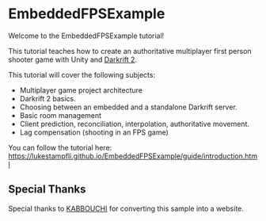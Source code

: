 # EmbeddedFPSExample

Welcome to the EmbeddedFPSExample tutorial!

This tutorial teaches how to create an authoritative multiplayer first person shooter game with Unity and [Darkrift 2](https://darkriftnetworking.com/DarkRift2).

This tutorial will cover the following subjects:

- Multiplayer game project architecture
- Darkrift 2 basics.
- Choosing between an embedded and a standalone Darkrift server.
- Basic room management
- Client prediction, reconciliation, interpolation, authoritative movement.
- Lag compensation (shooting in an FPS game)

You can follow the tutorial here: https://lukestampfli.github.io/EmbeddedFPSExample/guide/introduction.html


## Special Thanks
Special thanks to [KABBOUCHI](https://github.com/KABBOUCHI) for converting this sample into a website.